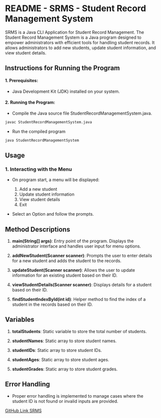# README - SRMS - Student Record Management System

SRMS is a Java CLI Application for Student Record Management. The Student Record Management System is a Java program designed to empower administrators with efficient tools for handling student records. It allows administrators to add new students, update student information, and view student details.

## Instructions for Running the Program

#### 1. Prerequisites:
* Java Development Kit (JDK) installed on your system.
#### 2. Running the Program:
* Compile the Java source file StudentRecordManagementSystem.java.

```bash
javac StudentRecordManagementSystem.java
```
* Run the compiled program
```bash
java StudentRecordManagementSystem
```
## Usage

### 1. Interacting with the Menu
* On program start, a menu will be displayed:
  1. Add a new student
  2. Update student information
  3. View student details
  4. Exit

* Select an Option and follow the prompts.

## Method Descriptions
  1. **main(String[] args)**: Entry point of the program. Displays the administrator interface and handles user input for menu options.

  2. **addNewStudent(Scanner scanner)**: Prompts the user to enter details for a new student and adds the student to the records.

  3. **updateStudent(Scanner scanner)**: Allows the user to update information for an existing student based on their ID.

  4. **viewStudentDetails(Scanner scanner)**: Displays details for a student based on their ID.

  5. **findStudentIndexById(int id)**: Helper method to find the index of a student in the records based on their ID.

## Variables
  1. **totalStudents**: Static variable to store the total number of students.

  2. **studentNames**: Static array to store student names.

  3. **studentIDs**: Static array to store student IDs.

  4. **studentAges**: Static array to store student ages.

  5. **studentGrades**: Static array to store student grades.

## Error Handling
* Proper error handling is implemented to manage cases where the student ID is not found or invalid inputs are provided.

[GitHub Link SRMS](https://github.com/DevenPatel19/SRMS)
